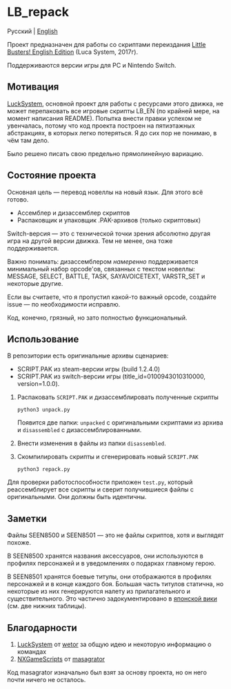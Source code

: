 # LB_repack
Русский | [English](README_en.md)

Проект предназначен для работы со скриптами переиздания [Little Busters! English Edition](https://vndb.org/v5 "リトルバスターズ！")  (Luca System, 2017г).

Поддерживаются версии игры для PC и Nintendo Switch.


## Мотивация
[LuckSystem](https://github.com/wetor/LuckSystem), основной проект для работы с ресурсами этого движка, 
не может перепаковать все игровые скрипты LB_EN (по крайней мере, на момент написания README). 
Попытка внести правки успехом не увенчалась, потому что код проекта построен на пятиэтажных абстракциях, в которых легко потеряться. 
Я до сих пор не понимаю, в чём там дело.

Было решено писать свою предельно прямолинейную вариацию.

## Состояние проекта
Основная цель — перевод новеллы на новый язык. Для этого всё готово. 

 - Ассемблер и дизассемблер скриптов
 - Распаковщик и упаковщик .PAK-архивов (только скриптовых)

Switch-версия — это с технической точки зрения абсолютно другая игра на другой версии движка. Тем не менее, она тоже поддерживается.

Важно понимать: дизассемблером *намеренно* поддерживается минимальный набор opcode'ов, связанных с текстом новеллы:
MESSAGE, SELECT, BATTLE, TASK, SAYAVOICETEXT, VARSTR_SET и некоторые другие.

Если вы считаете, что я пропустил какой-то важный opcode, создайте issue — по необходимости исправлю.

Код, конечно, грязный, но зато полностью функциональный.

## Использование
В репозитории есть оригинальные архивы сценариев:
- SCRIPT.PAK из steam-версии игры (build 1.2.4.0) 
- SCRIPT.PAK из switch-версии игры (title_id=0100943010310000, version=1.0.0).

1. Распаковать `SCRIPT.PAK` и дизассемблировать полученные скрипты

    `python3 unpack.py`
    
    Появится две папки: `unpacked` с оригинальными скриптами из архива и `disassembled` с дизассемблированными.

2. Внести изменения в файлы из папки `disassembled`.

3. Скомпилировать скрипты и сгенерировать новый `SCRIPT.PAK`
	
    `python3 repack.py`

Для проверки работоспособности приложен `test.py`, который реассемблирует все скрипты и сверит получившиеся файлы с оригинальными. Они должны быть идентичны. 

## Заметки
Файлы SEEN8500 и SEEN8501 — это не файлы скриптов, хотя и выглядят похоже. 

В SEEN8500 хранятся названия аксессуаров, они используются в профилях персонажей и в уведомлениях о подарках главному герою.

В SEEN8501 хранятся боевые титулы, они отображаются в профилях персонажей и в конце каждого боя. 
Большая часть титулов статична, но некоторые из них генерируются налету из прилагательного и существительного.
Это частично задокументировано в [японской вики](https://w.atwiki.jp/littlebus/pages/23.html) (см. две нижних таблицы).

## Благодарности
1. [LuckSystem](https://github.com/wetor/LuckSystem) от [wetor](https://github.com/wetor) за общую идею и некоторую информацию о командах
2. [NXGameScripts](https://github.com/masagrator/NXGameScripts/tree/f0c6f0d847ea3bf7ca6f6b5b43101cdb003d52ea/Summer%20Pockets%20REFLECTION%20BLUE) от [masagrator](https://github.com/masagrator)

Код masagrator изначально был взят за основу проекта, но он него почти ничего не осталось.
